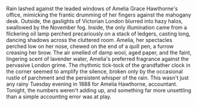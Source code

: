 Rain lashed against the leaded windows of Amelia Grace Hawthorne's office, mimicking the frantic drumming of her fingers against the mahogany desk.  Outside, the gaslights of Victorian London blurred into hazy halos, swallowed by the November fog. Inside, the only illumination came from a flickering oil lamp perched precariously on a stack of ledgers, casting long, dancing shadows across the cluttered room.  Amelia, her spectacles perched low on her nose, chewed on the end of a quill pen, a furrow creasing her brow. The air smelled of damp wool, aged paper, and the faint, lingering scent of lavender water, Amelia's preferred fragrance against the pervasive London grime.  The rhythmic tick-tock of the grandfather clock in the corner seemed to amplify the silence, broken only by the occasional rustle of parchment and the persistent whisper of the rain.  This wasn't just any rainy Tuesday evening in 1888 for Amelia Hawthorne, accountant. Tonight, the numbers weren't adding up, and something far more unsettling than a simple accounting error was at play.
